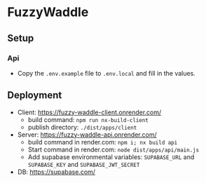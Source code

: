

# FuzzyWaddle
## Setup
### Api
- Copy the `.env.example` file to `.env.local` and fill in the values.

## Deployment
- Client: https://fuzzy-waddle-client.onrender.com/
  - build command: `npm run nx-build-client`
  - publish directory: `./dist/apps/client`
- Server: https://fuzzy-waddle-api.onrender.com/
  - build command in render.com: `npm i; nx build api`
  - Start command in render.com: `node dist/apps/api/main.js`
  - Add supabase environmental variables: `SUPABASE_URL` and `SUPABASE_KEY` and `SUPABASE_JWT_SECRET`
- DB: https://supabase.com/
